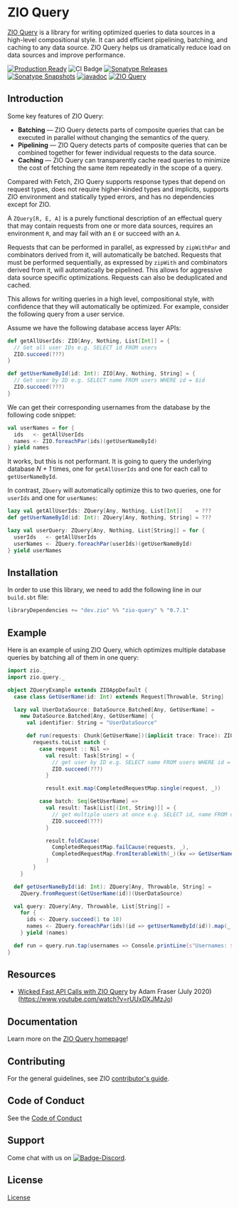 [//]: # (This file was autogenerated using `zio-sbt-website` plugin via `sbt generateReadme` command.)
[//]: # (So please do not edit it manually. Instead, change "docs/index.md" file or sbt setting keys)
[//]: # (e.g. "readmeDocumentation" and "readmeSupport".)

# ZIO Query

[ZIO Query](https://github.com/zio/zio-query) is a library for writing optimized queries to data sources in a high-level compositional style. It can add efficient pipelining, batching, and caching to any data source. ZIO Query helps us dramatically reduce load on data sources and improve performance.

[![Production Ready](https://img.shields.io/badge/Project%20Stage-Production%20Ready-brightgreen.svg)](https://github.com/zio/zio/wiki/Project-Stages) ![CI Badge](https://github.com/zio/zio-query/workflows/CI/badge.svg) [![Sonatype Releases](https://img.shields.io/nexus/r/https/oss.sonatype.org/dev.zio/zio-query_2.13.svg?label=Sonatype%20Release)](https://oss.sonatype.org/content/repositories/releases/dev/zio/zio-query_2.13/) [![Sonatype Snapshots](https://img.shields.io/nexus/s/https/oss.sonatype.org/dev.zio/zio-query_2.13.svg?label=Sonatype%20Snapshot)](https://oss.sonatype.org/content/repositories/snapshots/dev/zio/zio-query_2.13/) [![javadoc](https://javadoc.io/badge2/dev.zio/zio-query-docs_2.13/javadoc.svg)](https://javadoc.io/doc/dev.zio/zio-query-docs_2.13) [![ZIO Query](https://img.shields.io/github/stars/zio/zio-query?style=social)](https://github.com/zio/zio-query)

## Introduction

Some key features of ZIO Query:

- **Batching** — ZIO Query detects parts of composite queries that can be executed in parallel without changing the semantics of the query.
- **Pipelining** — ZIO Query detects parts of composite queries that can be combined together for fewer individual requests to the data source.
- **Caching** — ZIO Query can transparently cache read queries to minimize the cost of fetching the same item repeatedly in the scope of a query.

Compared with Fetch, ZIO Query supports response types that depend on request types, does not require higher-kinded types and implicits, supports ZIO environment and statically typed errors, and has no dependencies except for ZIO.

A `ZQuery[R, E, A]` is a purely functional description of an effectual query that may contain requests from one or more data sources, requires an environment `R`, and may fail with an `E` or succeed with an `A`.

Requests that can be performed in parallel, as expressed by `zipWithPar` and combinators derived from it, will automatically be batched. Requests that must be performed sequentially, as expressed by `zipWith` and combinators derived from it, will automatically be pipelined. This allows for aggressive data source specific optimizations. Requests can also be deduplicated and cached.


This allows for writing queries in a high level, compositional style, with confidence that they will automatically be optimized. For example, consider the following query from a user service.

Assume we have the following database access layer APIs:

```scala
def getAllUserIds: ZIO[Any, Nothing, List[Int]] = {
  // Get all user IDs e.g. SELECT id FROM users
  ZIO.succeed(???)
}

def getUserNameById(id: Int): ZIO[Any, Nothing, String] = {
  // Get user by ID e.g. SELECT name FROM users WHERE id = $id
  ZIO.succeed(???)
}
```

We can get their corresponding usernames from the database by the following code snippet:

```scala
val userNames = for {
  ids   <- getAllUserIds
  names <- ZIO.foreachPar(ids)(getUserNameById)
} yield names
```

It works, but this is not performant. It is going to query the underlying database _N + 1_ times, one for `getAllUserIds` and one for each call to `getUserNameById`.

In contrast, `ZQuery` will automatically optimize this to two queries, one for `userIds` and one for `userNames`:

```scala
lazy val getAllUserIds: ZQuery[Any, Nothing, List[Int]]    = ???
def getUserNameById(id: Int): ZQuery[Any, Nothing, String] = ???

lazy val userQuery: ZQuery[Any, Nothing, List[String]] = for {
  userIds   <- getAllUserIds
  userNames <- ZQuery.foreachPar(userIds)(getUserNameById)
} yield userNames
```

## Installation

In order to use this library, we need to add the following line in our `build.sbt` file:

```scala
libraryDependencies += "dev.zio" %% "zio-query" % "0.7.1"
```

## Example

Here is an example of using ZIO Query, which optimizes multiple database queries by batching all of them in one query:

```scala
import zio._
import zio.query._

object ZQueryExample extends ZIOAppDefault {
  case class GetUserName(id: Int) extends Request[Throwable, String]

  lazy val UserDataSource: DataSource.Batched[Any, GetUserName] =
    new DataSource.Batched[Any, GetUserName] {
      val identifier: String = "UserDataSource"

      def run(requests: Chunk[GetUserName])(implicit trace: Trace): ZIO[Any, Nothing, CompletedRequestMap] =
        requests.toList match {
          case request :: Nil =>
            val result: Task[String] = {
              // get user by ID e.g. SELECT name FROM users WHERE id = $id
              ZIO.succeed(???)
            }

            result.exit.map(CompletedRequestMap.single(request, _))

          case batch: Seq[GetUserName] =>
            val result: Task[List[(Int, String)]] = {
              // get multiple users at once e.g. SELECT id, name FROM users WHERE id IN ($ids)
              ZIO.succeed(???)
            }

            result.foldCause(
              CompletedRequestMap.failCause(requests, _),
              CompletedRequestMap.fromIterableWith(_)(kv => GetUserName(kv._1), kv => Exit.succeed(kv._2))
            )
        }
    }

  def getUserNameById(id: Int): ZQuery[Any, Throwable, String] =
    ZQuery.fromRequest(GetUserName(id))(UserDataSource)

  val query: ZQuery[Any, Throwable, List[String]] =
    for {
      ids <- ZQuery.succeed(1 to 10)
      names <- ZQuery.foreachPar(ids)(id => getUserNameById(id)).map(_.toList)
    } yield (names)

  def run = query.run.tap(usernames => Console.printLine(s"Usernames: $usernames"))
}
```

## Resources

- [Wicked Fast API Calls with ZIO Query](https://www.youtube.com/watch?v=rUUxDXJMzJo) by Adam Fraser (July 2020) (https://www.youtube.com/watch?v=rUUxDXJMzJo)

## Documentation

Learn more on the [ZIO Query homepage](https://zio.dev/zio-query)!

## Contributing

For the general guidelines, see ZIO [contributor's guide](https://zio.dev/contributor-guidelines).

## Code of Conduct

See the [Code of Conduct](https://zio.dev/code-of-conduct)

## Support

Come chat with us on [![Badge-Discord]][Link-Discord].

[Badge-Discord]: https://img.shields.io/discord/629491597070827530?logo=discord "chat on discord"
[Link-Discord]: https://discord.gg/2ccFBr4 "Discord"

## License

[License](LICENSE)
